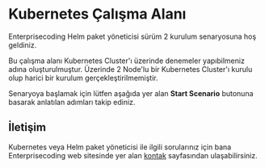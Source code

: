
# Kubernetes Çalışma Alanı

Enterprisecoding Helm paket yöneticisi sürüm 2 kurulum senaryosuna hoş geldiniz.

Bu çalışma alanı Kubernetes Cluster'ı üzerinde denemeler yapıbilmeniz adına oluşturulmuştur. Üzerinde 2 Node'lu bir Kubernetes Cluster'ı kurulu olup harici bir kurulum gerçekleştirilmemiştir.

Senaryoya başlamak için lütfen aşağıda yer alan **Start Scenario** butonuna basarak anlatılan adımları takip ediniz.

## İletişim

Kubernetes veya Helm paket yöneticisi ile ilgili sorularınız için bana Enterprisecoding web sitesinde yer alan [kontak](http://www.enterprisecoding.com/contact) sayfasından ulaşabilirsiniz.

